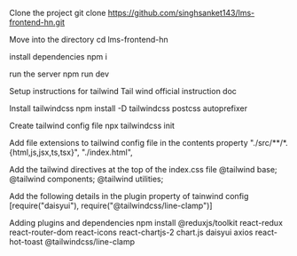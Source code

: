 Clone the project
    git clone https://github.com/singhsanket143/lms-frontend-hn.git

Move into the directory
    cd lms-frontend-hn

install dependencies
    npm i

run the server
    npm run dev

Setup instructions for tailwind
Tail wind official instruction doc

Install tailwindcss
    npm install -D tailwindcss postcss autoprefixer

Create tailwind config file
    npx tailwindcss init

Add file extensions to tailwind config file in the contents property
    "./src/**/*.{html,js,jsx,ts,tsx}", "./index.html",

Add the tailwind directives at the top of the index.css file
    @tailwind base;
    @tailwind components;
    @tailwind utilities;

Add the following details in the plugin property of tainwind config
    [require("daisyui"), require("@tailwindcss/line-clamp")]

Adding plugins and dependencies
npm install @reduxjs/toolkit react-redux react-router-dom react-icons react-chartjs-2 chart.js daisyui axios react-hot-toast @tailwindcss/line-clamp
